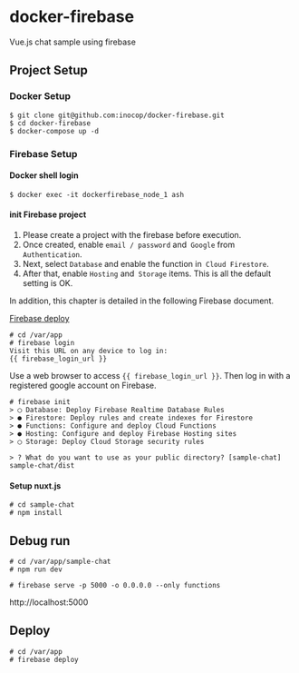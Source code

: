 # docker-firebase

Vue.js chat sample using firebase

## Project Setup

### Docker Setup

```shell
$ git clone git@github.com:inocop/docker-firebase.git
$ cd docker-firebase
$ docker-compose up -d
```

### Firebase Setup

#### Docker shell login

```shell
$ docker exec -it dockerfirebase_node_1 ash
```

#### init Firebase project

1. Please create a project with the firebase before execution.
1. Once created, enable `email / password` and` Google` from `Authentication`.
1. Next, select `Database` and enable the function in` Cloud Firestore`.
1. After that, enable `Hosting` and` Storage` items. This is all the default setting is OK.

In addition, this chapter is detailed in the following Firebase document.

[Firebase deploy](https://firebase.google.com/docs/hosting/deploying)

```shell
# cd /var/app
# firebase login
Visit this URL on any device to log in:
{{ firebase_login_url }}
```

Use a web browser to access `{{ firebase_login_url }}`.
Then log in with a registered google account on Firebase.

```shell
# firebase init
> ◯ Database: Deploy Firebase Realtime Database Rules
> ● Firestore: Deploy rules and create indexes for Firestore
> ● Functions: Configure and deploy Cloud Functions
> ● Hosting: Configure and deploy Firebase Hosting sites
> ◯ Storage: Deploy Cloud Storage security rules

> ? What do you want to use as your public directory? [sample-chat]
sample-chat/dist
```

#### Setup nuxt.js

```shell
# cd sample-chat
# npm install
```

## Debug run

```shell
# cd /var/app/sample-chat
# npm run dev

# firebase serve -p 5000 -o 0.0.0.0 --only functions 
```

http://localhost:5000


## Deploy

```shell
# cd /var/app
# firebase deploy
```

